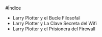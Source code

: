 #Índice

* Larry Plotter y el Bucle Filosofal
* Larry Plotter y La Clave Secreta del Wifi
* Larry Plotter y el Prisionera del Firewall
